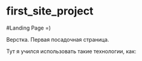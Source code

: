 # first_site_project

#Landing Page =)

Верстка. Первая посадочная страница.

Тут я учился использовать такие технологии, как: 

